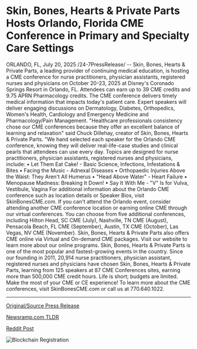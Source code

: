 # Skin, Bones, Hearts &amp; Private Parts Hosts Orlando, Florida CME Conference in Primary and Specialty Care Settings

ORLANDO, FL, July 20, 2025 /24-7PressRelease/ -- Skin, Bones, Hearts & Private Parts, a leading provider of continuing medical education, is hosting a CME conference for nurse practitioners, physician assistants, registered nurses and physicians on October 20-23, 2025 at Disney's Coronado Springs Resort in Orlando, FL. Attendees can earn up to 39 CME credits and 9.75 APRN Pharmacology credits.   The CME conference delivers timely medical information that impacts today's patient care. Expert speakers will deliver engaging discussions on Dermatology, Diabetes, Orthopedics, Women's Health, Cardiology and Emergency Medicine and Pharmacology/Pain Management.  "Healthcare professionals consistency chose our CME conferences because they offer an excellent balance of learning and relaxation" said Chuck Dillehay, creator of Skin, Bones, Hearts & Private Parts. "We hand selected each speaker for the Orlando CME conference, knowing they will deliver real-life-case studies and clinical pearls that attendees can use every day.   Topics are designed for nurse practitioners, physician assistants, registered nurses and physicians, include: • Let Them Eat Cake! - Basic Science, Infections, Infestations & Bites • Facing the Music - Adnexal Diseases  • Orthopaedic Injuries Above the Waist: They Aren't All Humerus • "Head Above Water" - Heart Failure • Menopause Madness: Breaking It Down! • Say It With Me - "V" Is for Vulva, Vestibule, Vagina   For additional information about the Orlando CME conference such as location details or Speaker Bios, visit SkinBonesCME.com. If you can't attend the Orlando event, consider attending another CME conference location or earning online CME through our virtual conferences. You can choose from five additional conferences, including Hilton Head, SC CME (July), Nashville, TN CME (August), Pensacola Beach, FL CME (September), Austin, TX CME (October), Las Vegas, NV CME (November).   Skin, Bones, Hearts & Private Parts also offers CME online via Virtual and On-demand CME packages. Visit our website to learn more about our online programs.  Skin, Bones, Hearts & Private Parts is one of the most popular and fastest-growing events in the country. Since our founding in 2011, 20,914 nurse practitioners, physician assistant, registered nurses and physicians have chosen Skin, Bones, Hearts & Private Parts, learning from 125 speakers at 87 CME Conferences sites, earning more than 500,000 CME credit hours.  Life is short; budgets are limited. Make the most of your CME or CE experience! To learn more about the CME conferences, visit SkinBonesCME.com or call us at 770.640.1022. 

---

[Original/Source Press Release](https://www.24-7pressrelease.com/press-release/521421/skin-bones-hearts-private-parts-hosts-orlando-florida-cme-conference-in-primary-and-specialty-care-settings)
                    

[Newsramp.com TLDR](https://newsramp.com/curated-news/orlando-cme-conference-2025-advance-your-medical-expertise/b81f0dbca9d4bb00e67c02cccd99d64d) 

 



[Reddit Post](https://www.reddit.com/r/eventNews/comments/1m4ipb7/orlando_cme_conference_2025_advance_your_medical/) 



![Blockchain Registration](https://cdn.newsramp.app/24-7PressRelease/qrcode/257/20/oxenDhMO.webp)
